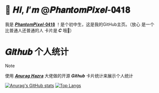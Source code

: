 # 👋 𝑯𝒊, 𝑰’𝒎 @𝑷𝒉𝒂𝒏𝒕𝒐𝒎𝑷𝒊𝒙𝒆𝒍-𝟎𝟒𝟏𝟖

我是 [𝑷𝒉𝒂𝒏𝒕𝒐𝒎𝑷𝒊𝒙𝒆𝒍-𝟎𝟒𝟏𝟖](https://github.com/PhantomPixel-0418) ！是个初中生，这是我的GitHub主页。（放心 是一个比普通人还普通的人 卡片是 𝑪 哦🫠）

# 𝑮𝒊𝒕𝒉𝒖𝒃 个人统计

> [!Note]
> 使用 [𝑨𝒏𝒖𝒓𝒂𝒈 𝑯𝒂𝒛𝒓𝒂](https://github.com/anuraghazra/github-readme-stats) 大佬做的开源 𝑮𝒊𝒕𝒉𝒖𝒃 卡片统计来展示个人统计

[![Anurag's GitHub stats](https://github-readme-stats.vercel.app/api?username=PhantomPixel-0418)](https://github.com/anuraghazra/github-readme-stats&show_icons=true)
[![Top Langs](https://github-readme-stats.vercel.app/api/top-langs/?username=anuraghazra&layout=compact)](https://github.com/anuraghazra/github-readme-stats)
